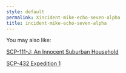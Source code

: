 ```yaml
---
style: default
permalink: Xincident-mike-echo-seven-alpha
title: incident-mike-echo-seven-alpha
---
```

You may also like:

[SCP-111-J: An Innocent Suburban Household](http://scp-wiki.net/scp-111-j)

[SCP-432 Expedition 1](http://scp-wiki.net/scp-432-expedition-1)
